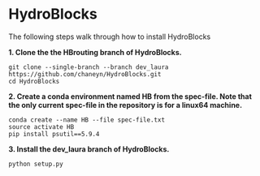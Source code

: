 HydroBlocks
==========

The following steps walk through how to install HydroBlocks

**1. Clone the the HBrouting branch of HydroBlocks.**

```
git clone --single-branch --branch dev_laura https://github.com/chaneyn/HydroBlocks.git
cd HydroBlocks
```

**2. Create a conda environment named HB from the spec-file. Note that the only current spec-file in the repository is for a linux64 machine.** 

```
conda create --name HB --file spec-file.txt
source activate HB
pip install psutil==5.9.4

```

**3. Install the dev_laura branch of HydroBlocks.**

```
python setup.py 
```

